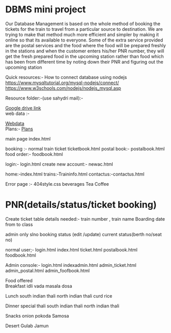 # DBMS mini project </br>
Our Database Management is based on the whole method of booking the tickets for the train to travel from a
particular source to destination. We are trying to make that method much more efficient and simpler by
making it online so that its available to everyone. Some of the extra service provided are the postal services
and the food where the food will be prepared freshly in the stations and when the customer enters his/her
PNR number, they will get the fresh prepared food in the upcoming station rather than food which has been
from different time by noting down their PNR and figuring out the upcoming station

Quick resources:-
How to connect database using nodejs </br>
https://www.mysqltutorial.org/mysql-nodejs/connect/  </br>
https://www.w3schools.com/nodejs/nodejs_mysql.asp </br>

Resource folder:-(use sahydri mail):-<br>

<a href ="https://drive.google.com/drive/folders/1HF8W_IEa7YNauZ5Ij4X-0xpG8GPaZdce?usp=sharing"> Google drive link</a><br>
web data :-<br> 

<a href ="https://github.com/the-AY/DBmini/blob/main/webdata.md">Webdata</a><br>
Plans:-
<a href =" https://github.com/the-AY/DBmini/blob/main/plans.md">Plans</a>
<br>

main page index.html

booking :-
normal train ticket
ticketbook.html
postal book:-
postalbook.html
food order:-
foodbook.html

login:-
login.html
create new account:-
newac.html

home:-index.html
trains:-Traininfo.html
contactus:-contactus.html


Error page :- 404style.css
beverages
Tea 
Coffee
# PNR(details/status/ticket booking)
Create ticket table details needed:-
train number ,
train name
Boarding date
from 
to
class


admin only
slno 
booking status (edit /update)
current status(berth no/seat no)

normal user;-
login.html
index.html
ticket.html
postalbook.html
foodbook.html

Admin console:-
login.html
indexadmin.html
admin_ticket.html
admin_postal.html
admin_foofbook.html


Food offered <br>
Breakfast 
idli vada
masala dosa

Lunch 
south indian thali
north indian thali
curd rice

Dinner 
special thali
south indian thali
north indian thali

Snacks
onion pokoda
Samosa

Desert
Gulab Jamun

